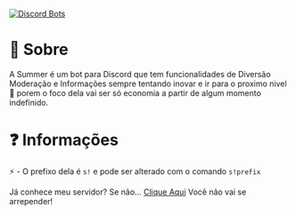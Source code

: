 [![Discord Bots](https://top.gg/api/widget/668251271119110144.svg)](https://top.gg/bot/668251271119110144)

# :ribbon: Sobre
A Summer é um bot para Discord que tem funcionalidades de Diversão Moderação e Informações sempre tentando inovar e ir para o proximo nivel :rocket: porem o foco dela vai ser 
só economia a partir de algum momento indefinido.

# :question: Informações
⚡ - O prefixo dela é `s!` e pode ser alterado com o comando `s!prefix`

Já conhece meu servidor? Se não... [Clique Aqui](https://discord.com/invite/Gj49ejX) Você não vai se arrepender!
